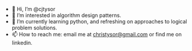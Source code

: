 - 👋 Hi, I’m @cjtysor
- 👀 I’m interested in algorithm design patterns.
- 🌱 I’m currently learning python, and refreshing on approaches to logical problem solutions.
- 📫 How to reach me: email me at christysor@gmail.com or find me on linkedin.

<!---
cjtysor/cjtysor is a ✨ special ✨ repository because its `README.md` (this file) appears on your GitHub profile.
You can click the Preview link to take a look at your changes.
--->

